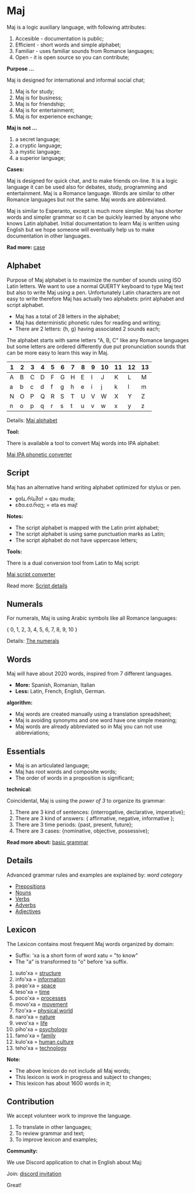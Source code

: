 # Maj

Maj is a logic auxiliary language, with following attributes:

1. Accesible - documentation is public;
2. Efficient - short words and simple alphabet;
3. Familiar  - uses familiar sounds from Romance languages;
4. Open      - it is open source so you can contribute;

**Purpose ...**

Maj is designed for international and informal social chat;

1. Maj is for study;
2. Maj is for business;
3. Maj is for friendship;
4. Maj is for entertainment;
5. Maj is for experience exchange;

**Maj is not ...**

1. a secret language;
1. a cryptic language;
1. a mystic language;
1. a superior language;

**Cases:**

Maj is designed for quick chat, and to make friends on-line. It is a logic language it can be used also for debates, study, programming and entertainment. Maj is a Romance language. Words are similar to other Romance languages but not the same. Maj words are abbreviated. 

Maj is similar to Esperanto, except is much more simpler. Maj has shorter words and simpler grammar so it can be quickly learned by anyone who knows Latin alphabet. Initial documentation to learn Maj is written using English but we hope someone will eventually help us to make documentation in other languages.

**Rad more:** [case](case.md)

## Alphabet

Purpose of Maj alphabet is to maximize the number of sounds using ISO Latin letters. We want to use a normal QUERTY keyboard to type Maj text but also to write Maj using a pen. Unfortunately Latin characters are not easy to write therefore Maj has actually two alphabets: print alphabet and script alphabet.

* Maj has a total of 28 letters in the alphabet;
* Maj has deterministic phonetic rules for reading and writing;
* There are 2 letters: {h, g} having associated 2 sounds each;

The alphabet starts with same letters "A, B, C" like any Romance languages but some letters are ordered differently due put pronunciation sounds that can be more easy to learn this way in Maj. 

 1 | 2 | 3 | 4 | 5 | 6 | 7 | 8 | 9  | 10 | 11 | 12 | 13   
---|---|---|---|---|---|---|---|----|----|----|----|----
 A | B | C | D | F | G | H | E | I  | J  | K  | L  | M  
 a | b | c | d | f | g | h | e | i  | j  | k  | l  | m  
 N | O | P | Q | R | S | T | U | V  | W  | X  | Y  | Z 
 n | o | p | q | r | s | t | u | v  | w  | x  | y  | z 

Details: [Maj alphabet](alphabet.md)

**Tool:** 

There is available a tool to convert Maj words into IPA alphabet:

[Maj IPA phonetic converter](https://lingojam.com/MajIPA)


## Script

Maj has an alternative hand writing alphabet optimized for stylus or pen.


* ƍαև.რևმα!   = qau muda;
* ɛծα.ɛσ.რαუ; = eta es maj!

**Notes:**

* The script alphabet is mapped with the Latin print alphabet;
* The script alphabet is using same punctuation marks as Latin;
* The script alphabet do not have uppercase letters;

**Tools:**

There is a dual conversion tool from Latin to Maj script:

[Maj script converter](https://lingojam.com/MajScript)

Read more: [Script details](script.md)

## Numerals

For numerals, Maj is using Arabic symbols like all Romance languages:

{ 0, 1, 2, 3, 4, 5, 6, 7, 8, 9, 10 }

Details: [The numerals](numerals.md)

## Words

Maj will have about 2020 words, inspired from 7 different languages.

* **More:** Spanish, Romanian, Italian 
* **Less:** Latin, French, English, German.

**algorithm:**

* Maj words are created manually using a translation spreadsheet;
* Maj is avoiding synonyms and one word have one simple meaning;
* Maj words are already abbreviated so in Maj you can not use abbreviations;

## Essentials

* Maj is an articulated language; 
* Maj has root words and composite words;
* The order of words in a proposition is significant;

**technical:**

Coincidental, Maj is using the _power of 3_ to organize its grammar:

1. There are 3 kind of sentences: {interrogative, declarative, imperative};
1. There are 3 kind of answers: { affirmative, negative, informative };
1. There are 3 time periods: {past, present, future};
1. There are 3 cases: {nominative, objective, possessive};

**Read more about:** [basic grammar](basic.md)

## Details

Advanced grammar rules and examples are explained by:  _word category_

* [Prepositions](preposition.md)
* [Nouns](nouns.md)
* [Verbs](verbs.md)
* [Adverbs](adverbs.md)
* [Adjectives](adjectives.md)

## Lexicon

The Lexicon contains most frequent Maj words organized by domain:

* Suffix: 'xa is a short form of word xatu = "to know"
* The "a" is transformed to "o" before 'xa suffix.

1. suto'xa = [structure](words/structure.md)
1. info'xa = [information](words/information.md)
1. paqo'xa = [space](words/space.md)
1. teso'xa = [time](words/time.md)
1. poco'xa = [processes](words/processes.md)
1. movo'xa = [movement](words/movement.md)
1. fizo'xa = [physical world](words/physical_world.md)
1. naro'xa = [nature](words/nature.md)
1. vevo'xa = [life](words/life.md)
1. piho'xa = [psychology](words/psychology.md)
1. famo'xa = [family](words/family.md)
1. kulo'xa = [human culture](words/human_culture.md)
1. teho'xa = [technology](words/technology.md)

**Note:**

* The above lexicon do not include all Maj words;
* This lexicon is work in progress and subject to changes;
* This lexicon has about 1600 words in it;

## Contribution

We accept volunteer work to improve the language.

1. To translate in other languages;
2. To review grammar and text;
3. To improve lexicon and examples;

**Community:**

We use Discord application to chat in English about Maj: 

Join: [discord invitation](https://discordapp.com/invite/CQWx8xc)

Great!
